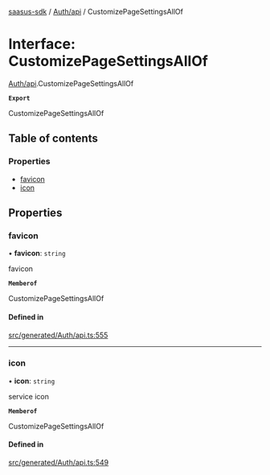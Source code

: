 [saasus-sdk](../README.md) / [Auth/api](../modules/Auth_api.md) / CustomizePageSettingsAllOf

# Interface: CustomizePageSettingsAllOf

[Auth/api](../modules/Auth_api.md).CustomizePageSettingsAllOf

**`Export`**

CustomizePageSettingsAllOf

## Table of contents

### Properties

- [favicon](Auth_api.CustomizePageSettingsAllOf.md#favicon)
- [icon](Auth_api.CustomizePageSettingsAllOf.md#icon)

## Properties

### favicon

• **favicon**: `string`

favicon

**`Memberof`**

CustomizePageSettingsAllOf

#### Defined in

[src/generated/Auth/api.ts:555](https://github.com/saasus-platform/saasus-sdk-javascript/blob/2c78b0a/src/generated/Auth/api.ts#L555)

___

### icon

• **icon**: `string`

service icon

**`Memberof`**

CustomizePageSettingsAllOf

#### Defined in

[src/generated/Auth/api.ts:549](https://github.com/saasus-platform/saasus-sdk-javascript/blob/2c78b0a/src/generated/Auth/api.ts#L549)

